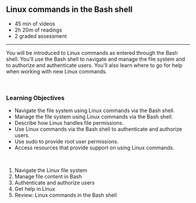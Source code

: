 ## Linux commands in the Bash shell

- 45 min of videos
- 2h 20m of readings
- 2 graded assessment

<hr>

You will be introduced to Linux commands as entered through the Bash shell. You'll use the Bash shell to navigate and manage the file system and to authorize and authenticate users. You'll also learn where to go for help when working with new Linux commands.

<br>

### Learning Objectives

- Navigate the file system using Linux commands via the Bash shell.
- Manage the file system using Linux commands via the Bash shell.
- Describe how Linux handles file permissions.
- Use Linux commands via the Bash shell to authenticate and authorize users.
- Use sudo to provide root user permissions.
- Access resources that provide support on using Linux commands.

<br>

1. Navigate the Linux file system 
2. Manage file content in Bash 
3. Authenticate and authorize users
4. Get help in Linux  
5. Review: Linux commands in the Bash shell
